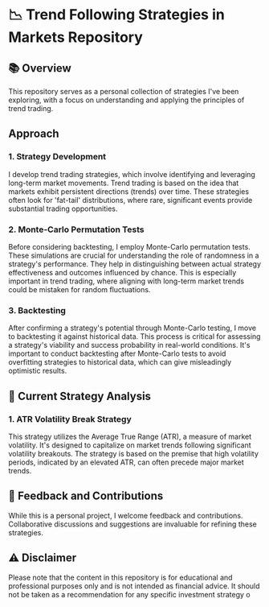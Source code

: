# 📉 Trend Following Strategies in Markets Repository

## 📚 Overview
This repository serves as a personal collection of strategies I've been exploring, with a focus on understanding and applying the principles of trend trading.

## Approach

### 1. Strategy Development
I develop trend trading strategies, which involve identifying and leveraging long-term market movements. Trend trading is based on the idea that markets exhibit persistent directions (trends) over time. These strategies often look for 'fat-tail' distributions, where rare, significant events provide substantial trading opportunities.

### 2. Monte-Carlo Permutation Tests
Before considering backtesting, I employ Monte-Carlo permutation tests. These simulations are crucial for understanding the role of randomness in a strategy's performance. They help in distinguishing between actual strategy effectiveness and outcomes influenced by chance. This is especially important in trend trading, where aligning with long-term market trends could be mistaken for random fluctuations.

### 3. Backtesting
After confirming a strategy's potential through Monte-Carlo testing, I move to backtesting it against historical data. This process is critical for assessing a strategy's viability and success probability in real-world conditions. It's important to conduct backtesting after Monte-Carlo tests to avoid overfitting strategies to historical data, which can give misleadingly optimistic results.

## 🧪 Current Strategy Analysis

### 1. ATR Volatility Break Strategy
This strategy utilizes the Average True Range (ATR), a measure of market volatility. It's designed to capitalize on market trends following significant volatility breakouts. The strategy is based on the premise that high volatility periods, indicated by an elevated ATR, can often precede major market trends.

## 🔄 Feedback and Contributions

While this is a personal project, I welcome feedback and contributions. Collaborative discussions and suggestions are invaluable for refining these strategies.

## ⚠️ Disclaimer

Please note that the content in this repository is for educational and professional purposes only and is not intended as financial advice. It should not be taken as a recommendation for any specific investment strategy o
